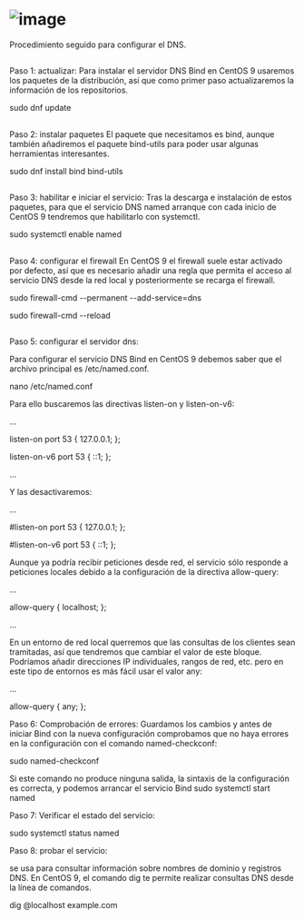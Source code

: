 # ![image](https://github.com/user-attachments/assets/c8e698d0-d2e4-4c6c-a0ea-885d90addfb6)

Procedimiento seguido para configurar el DNS.				
## ##
Paso 1: actualizar:
Para instalar el servidor DNS Bind en CentOS 9 usaremos los paquetes de la distribución, así que como primer paso actualizaremos la información de los repositorios.

sudo dnf update
## ##
Paso 2: instalar paquetes
El paquete que necesitamos es bind, aunque también añadiremos el paquete bind-utils para poder usar algunas herramientas interesantes.

sudo dnf install bind bind-utils
## ##
Paso 3: habilitar e iniciar el servicio:
Tras la descarga e instalación de estos paquetes, para que el servicio DNS named arranque con cada inicio de CentOS 9 tendremos que habilitarlo con systemctl.

sudo systemctl enable named
## ##
Paso 4: configurar el firewall
En CentOS 9 el firewall suele estar activado por defecto, así que es necesario añadir una regla que permita el acceso al servicio DNS desde la red local y posteriormente se recarga el firewall.

sudo firewall-cmd --permanent --add-service=dns

sudo firewall-cmd --reload
## ##
Paso 5: configurar el servidor dns:

Para configurar el servicio DNS Bind en CentOS 9 debemos saber que el archivo principal es /etc/named.conf.

nano /etc/named.conf

Para ello buscaremos las directivas listen-on y listen-on-v6:

...

listen-on port 53 { 127.0.0.1; };

listen-on-v6 port 53 { ::1; };

...

Y las desactivaremos:

...

#listen-on port 53 { 127.0.0.1; };

#listen-on-v6 port 53 { ::1; };

Aunque ya podría recibir peticiones desde red, el servicio sólo responde a peticiones locales debido a la configuración de la directiva allow-query:

...

allow-query { localhost; };

...

En un entorno de red local querremos que las consultas de los clientes sean tramitadas, así que tendremos que cambiar el valor de este bloque. Podríamos añadir direcciones IP individuales, rangos de red, etc. pero en este tipo de entornos es más fácil usar el valor any:

...

allow-query { any; };

Paso 6: Comprobación de errores:
Guardamos los cambios y antes de iniciar Bind con la nueva configuración comprobamos que no haya errores en la configuración con el comando named-checkconf:

sudo named-checkconf

Si este comando no produce ninguna salida, la sintaxis de la configuración es correcta, y podemos arrancar el servicio Bind
sudo systemctl start named

Paso 7: Verificar el estado del servicio:

sudo systemctl status named

Paso 8: probar el servicio:

se usa para consultar información sobre nombres de dominio y registros DNS. En CentOS 9, el comando dig te permite realizar consultas DNS desde la línea de comandos.

dig @localhost example.com
